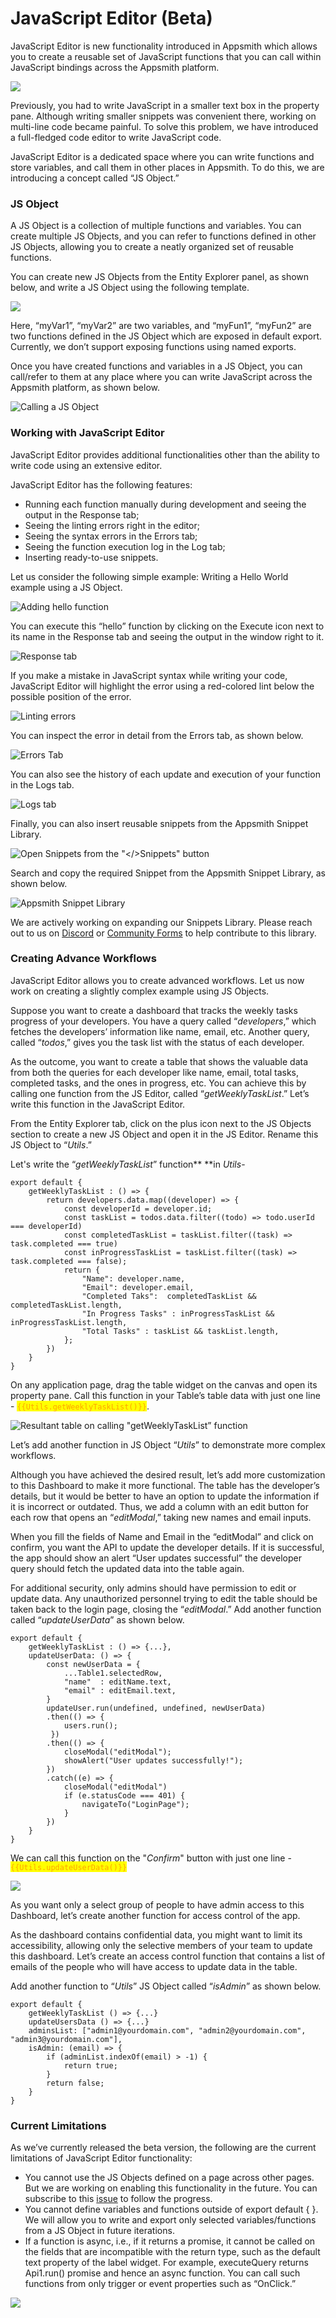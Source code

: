 # JavaScript Editor (Beta)

JavaScript Editor is new functionality introduced in Appsmith which allows you to create a reusable set of JavaScript functions that you can call within JavaScript bindings across the Appsmith platform.

![](../.gitbook/assets/JS\_editor\_sample.png)

Previously, you had to write JavaScript in a smaller text box in the property pane. Although writing smaller snippets was convenient there, working on multi-line code became painful. To solve this problem, we have introduced a full-fledged code editor to write JavaScript code.

JavaScript Editor is a dedicated space where you can write functions and store variables, and call them in other places in Appsmith. To do this, we are introducing a concept called “JS Object.”

### JS Object

A JS Object is a collection of multiple functions and variables. You can create multiple JS Objects, and you can refer to functions defined in other JS Objects, allowing you to create a neatly organized set of reusable functions.

You can create new JS Objects from the Entity Explorer panel, as shown below, and write a JS Object using the following template.

![](../.gitbook/assets/JS\_object.png)

Here, “myVar1”, “myVar2” are two variables, and “myFun1”, “myFun2” are two functions defined in the JS Object which are exposed in default export. Currently, we don’t support exposing functions using named exports.

Once you have created functions and variables in a JS Object, you can call/refer to them at any place where you can write JavaScript across the Appsmith platform, as shown below.

![Calling a JS Object](../.gitbook/assets/call\_JS\_object.png)

### Working with JavaScript Editor

JavaScript Editor provides additional functionalities other than the ability to write code using an extensive editor.

JavaScript Editor has the following features:&#x20;

* Running each function manually during development and seeing the output in the Response tab;
* Seeing the linting errors right in the editor;&#x20;
* Seeing the syntax errors in the Errors tab;&#x20;
* Seeing the function execution log in the Log tab;&#x20;
* Inserting ready-to-use snippets.

Let us consider the following simple example: Writing a Hello World example using a JS Object.

![Adding hello function](../.gitbook/assets/JS\_object\_hello\_world.png)

You can execute this “hello” function by clicking on the Execute icon next to its name in the Response tab and seeing the output in the window right to it.

![Response tab](../.gitbook/assets/JS\_editor\_response\_tab.png)

If you make a mistake in JavaScript syntax while writing your code, JavaScript Editor will highlight the error using a red-colored lint below the possible position of the error.

![Linting errors](../.gitbook/assets/JS\_editor\_error\_tab.png)

You can inspect the error in detail from the Errors tab, as shown below.

![Errors Tab](../.gitbook/assets/JS\_editor\_error\_detail.png)



You can also see the history of each update and execution of your function in the Logs tab.

![Logs tab](../.gitbook/assets/JS\_editor\_logs\_tab.png)

Finally, you can also insert reusable snippets from the Appsmith Snippet Library.

![Open Snippets from the "\</>Snippets" button](../.gitbook/assets/JS\_Editor\_Snippets.png)

Search and copy the required Snippet from the Appsmith Snippet Library, as shown below.

![Appsmith Snippet Library](../.gitbook/assets/JS\_editor\_Snippets\_library.png)

We are actively working on expanding our Snippets Library. Please reach out to us on [Discord](https://discord.com/invite/rBTTVJp) or [Community Forms](https://community.appsmith.com) to help contribute to this library.

### **Creating Advance Workflows**

JavaScript Editor allows you to create advanced workflows. Let us now work on creating a slightly complex example using JS Objects.

Suppose you want to create a dashboard that tracks the weekly tasks progress of your developers. You have a query called “_developers_,” which fetches the developers’ information like name, email, etc. Another query, called “_todos_,” gives you the task list with the status of each developer.

As the outcome, you want to create a table that shows the valuable data from both the queries for each developer like name, email, total tasks, completed tasks, and the ones in progress, etc. You can achieve this by calling one function from the JS Editor, called “_getWeeklyTaskList_.” Let’s write this function in the JavaScript Editor.

From the Entity Explorer tab, click on the plus icon next to the JS Objects section to create a new JS Object and open it in the JS Editor. Rename this JS Object to “_Utils_.”

Let's write the “_getWeeklyTaskList_” function** **in _Utils_-

```
export default {
	getWeeklyTaskList : () => {
		return developers.data.map((developer) => {
			const developerId = developer.id;
			const taskList = todos.data.filter((todo) => todo.userId === developerId)
			const completedTaskList = taskList.filter((task) => task.completed === true)
			const inProgressTaskList = taskList.filter((task) => task.completed === false);
			return {
				"Name": developer.name,
				"Email": developer.email,
				"Completed Taks":  completedTaskList && completedTaskList.length,
				"In Progress Tasks" : inProgressTaskList && inProgressTaskList.length,
				"Total Tasks" : taskList && taskList.length,
			};
		})
	}
}
```

On any application page, drag the table widget on the canvas and open its property pane. Call this function in your Table’s table data with just one line - <mark style="color:orange;">`{{Utils.getWeeklyTaskList()}}`</mark>.

![Resultant table on calling "getWeeklyTaskList” function](../.gitbook/assets/JS\_Editor\_transforming\_data.png)

Let’s add another function in JS Object “_Utils_” to demonstrate more complex workflows.

Although you have achieved the desired result, let’s add more customization to this Dashboard to make it more functional. The table has the developer’s details, but it would be better to have an option to update the information if it is incorrect or outdated. Thus, we add a column with an edit button for each row that opens an “_editModal_,” taking new names and email inputs.

When you fill the fields of Name and Email in the “editModal” and click on confirm, you want the API to update the developer details. If it is successful, the app should show an alert “User updates successful” the developer query should fetch the updated data into the table again.

For additional security, only admins should have permission to edit or update data. Any unauthorized personnel trying to edit the table should be taken back to the login page, closing the “_editModal_.” Add another function called “_updateUserData_” as shown below.

```
export default {
	getWeeklyTaskList : () => {...},
	updateUserData: () => {
		const newUserData = {
			...Table1.selectedRow,
			"name"  : editName.text,
			"email" : editEmail.text,
		}
		updateUser.run(undefined, undefined, newUserData)
		.then(() => {
			users.run();
		 })
		.then(() => {
			closeModal("editModal");
			showAlert("User updates successfully!");
		})
		.catch((e) => {
			closeModal("editModal")
			if (e.statusCode === 401) {
				navigateTo("LoginPage");			
			}
		})
	}
}
```

We can call this function on the "_Confirm_" button with just one line - <mark style="color:orange;">`{{Utils.updateUserData()}}`</mark>

![](../.gitbook/assets/JS\_editor\_confirm\_button.png)

As you want only a select group of people to have admin access to this Dashboard, let’s create another function for access control of the app.&#x20;

As the dashboard contains confidential data, you might want to limit its accessibility, allowing only the selective members of your team to update this dashboard. Let’s create an access control function that contains a list of emails of the people who will have access to update data in the table.&#x20;

Add another function to “_Utils_” JS Object called “_isAdmin_” as shown below.

```
export default {
	getWeeklyTaskList () => {...}
	updateUsersData () => {...}
	adminsList: ["admin1@yourdomain.com", "admin2@yourdomain.com", "admin3@yourdomain.com"],
	isAdmin: (email) => {
		if (adminList.indexOf(email) > -1) {
			return true;
		}
		return false;
	}
}
```

### Current Limitations

As we’ve currently released the beta version, the following are the current limitations of JavaScript Editor functionality:

* You cannot use the JS Objects defined on a page across other pages. But we are working on enabling this functionality in the future. You can subscribe to this [issue](https://github.com/appsmithorg/appsmith/issues/1751) to follow the progress.
* You cannot define variables and functions outside of export default { }. We will allow you to write and export only selected variables/functions from a JS Object in future iterations.
* If a function is async, i.e., if it returns a promise, it cannot be called on the fields that are incompatible with the return type, such as the default text property of the label widget. For example, executeQuery returns Api1.run() promise and hence an async function. You can call such functions from only trigger or event properties such as “OnClick.”

![](../.gitbook/assets/JS\_editor\_async\_function.png)
